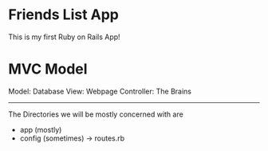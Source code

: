 # Friends List App

This is my first Ruby on Rails App!

# MVC Model
Model: Database
View: Webpage
Controller: The Brains

___________________


The Directories we will be mostly concerned with are
- app (mostly)
- config (sometimes) -> routes.rb
